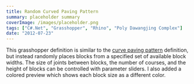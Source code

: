 ```yaml
---
title: Random Curved Paving Pattern
summary: placeholder summary
coverImage: /images/placeholder.png
tags: ["C#.Net", "Grasshopper", "Rhino", "Poly Dawangjing Complex"]
date: "2012-07-23"
---
```


This grasshopper definition is similar to the [curve paving pattern](http://www.ericanastas.com/curved-paving-pattern/ "Curved Paving Pattern") definition, but instead randomly places blocks from a specified set of available block widths. The size of joints between blocks, the number of courses, and the height of blocks can be controlled with parameter sliders. I also added a colored preview which shows each block size as a different color.
